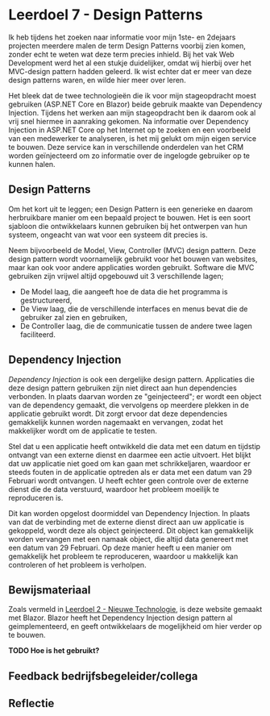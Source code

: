 ﻿# Leerdoel 7 - Design Patterns

Ik heb tijdens het zoeken naar informatie voor mijn 1ste- en 2dejaars projecten meerdere malen de term Design Patterns voorbij zien komen, zonder echt te weten wat deze term precies inhield. Bij het vak Web Development werd het al een stukje duidelijker, omdat wij hierbij over het MVC-design pattern hadden geleerd. Ik wist echter dat er meer van deze design patterns waren, en wilde hier meer over leren.

Het bleek dat de twee technologieën die ik voor mijn stageopdracht moest gebruiken (ASP.NET Core en Blazor) beide gebruik maakte van Dependency Injection. Tijdens het werken aan mijn stageopdracht ben ik daarom ook al vrij snel hiermee in aanraking gekomen. Na informatie over Dependency Injection in ASP.NET Core op het Internet op te zoeken en een voorbeeld van een medewerker te analyseren, is het mij gelukt om mijn eigen service te bouwen. Deze service kan in verschillende onderdelen van het CRM worden geïnjecteerd om zo informatie over de ingelogde gebruiker op te kunnen halen.

## Design Patterns
Om het kort uit te leggen; een Design Pattern is een generieke en daarom herbruikbare manier om een bepaald project te bouwen. Het is een soort sjabloon die ontwikkelaars kunnen gebruiken bij het ontwerpen van hun systeem, ongeacht van wat voor een systeem dit precies is.

Neem bijvoorbeeld de Model, View, Controller (MVC) design pattern. Deze design pattern wordt voornamelijk gebruikt voor het bouwen van websites, maar kan ook voor andere applicaties worden gebruikt. Software die MVC gebruiken zijn vrijwel altijd opgebouwd uit 3 verschillende lagen;

* De Model laag, die aangeeft hoe de data die het programma is gestructureerd,
* De View laag, die de verschillende interfaces en menus bevat die de gebruiker zal zien en gebruiken,
* De Controller laag, die de communicatie tussen de andere twee lagen faciliteerd.

## Dependency Injection
_Dependency Injection_ is ook een dergelijke design pattern. Applicaties die deze design pattern gebruiken zijn niet direct aan hun dependencies verbonden. In plaats daarvan worden ze "geinjecteerd"; er wordt een object van de dependency gemaakt, die vervolgens op meerdere plekken in de applicatie gebruikt wordt. Dit zorgt ervoor dat deze dependencies gemakkelijk kunnen worden nagemaakt en vervangen, zodat het makkelijker wordt om de applicatie te testen.

Stel dat u een applicatie heeft ontwikkeld die data met een datum en tijdstip ontvangt van een externe dienst en daarmee een actie uitvoert. Het blijkt dat uw applicatie niet goed om kan gaan met schrikkeljaren, waardoor er steeds fouten in de applicatie optreden als er data met een datum van 29 Februari wordt ontvangen. U heeft echter geen controle over de externe dienst die de data verstuurd, waardoor het probleem moeilijk te reproduceren is.

Dit kan worden opgelost doormiddel van Dependency Injection. In plaats van dat de verbinding met de externe dienst direct aan uw applicatie is gekoppeld, wordt deze als object geinjecteerd. Dit object kan gemakkelijk worden vervangen met een namaak object, die altijd data genereert met een datum van 29 Februari. Op deze manier heeft u een manier om gemakkelijk het probleem te reproduceren, waardoor u makkelijk kan controleren of het probleem is verholpen.

## Bewijsmateriaal

Zoals vermeld in [Leerdoel 2 - Nieuwe Technologie](Content/Stage3/Leerdoelen/2), is deze website gemaakt met Blazor. Blazor heeft het Dependency Injection design pattern al geimplementeerd, en geeft ontwikkelaars de mogelijkheid om hier verder op te bouwen.

**TODO Hoe is het gebruikt?**

## Feedback bedrijfsbegeleider/collega
## Reflectie
